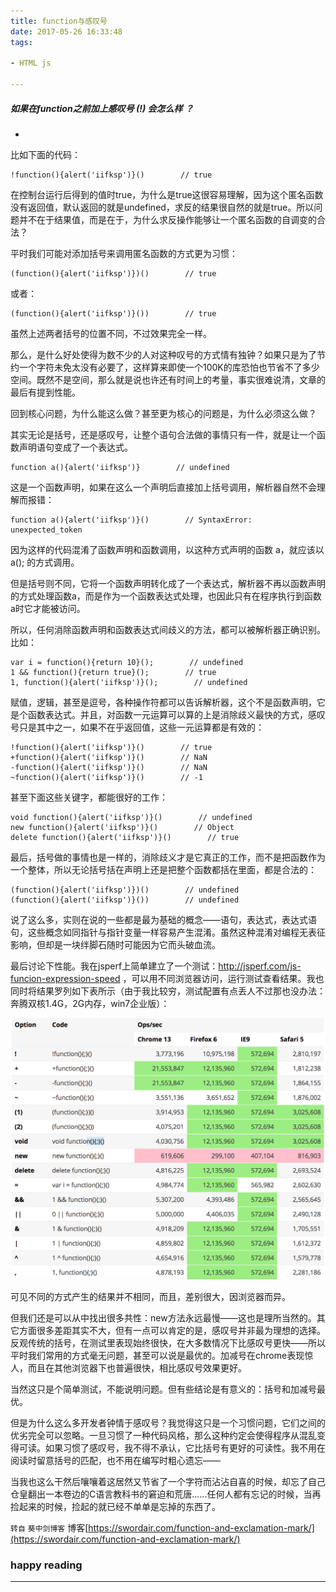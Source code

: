 ```yaml
---
title: function与感叹号
date: 2017-05-26 16:33:48
tags: 

- HTML js

---
```


##### 如果在function之前加上感叹号 (!) 会怎么样 ？

+ <!-- more -->

比如下面的代码：

```
!function(){alert('iifksp')}()        // true
```

在控制台运行后得到的值时true，为什么是true这很容易理解，因为这个匿名函数没有返回值，默认返回的就是undefined，求反的结果很自然的就是true。所以问题并不在于结果值，而是在于，为什么求反操作能够让一个匿名函数的自调变的合法？

平时我们可能对添加括号来调用匿名函数的方式更为习惯：

```
(function(){alert('iifksp')})()        // true

```
或者：

```
(function(){alert('iifksp')}())        // true

```

虽然上述两者括号的位置不同，不过效果完全一样。

那么，是什么好处使得为数不少的人对这种叹号的方式情有独钟？如果只是为了节约一个字符未免太没有必要了，这样算来即使一个100K的库恐怕也节省不了多少空间。既然不是空间，那么就是说也许还有时间上的考量，事实很难说清，文章的最后有提到性能。

回到核心问题，为什么能这么做？甚至更为核心的问题是，为什么必须这么做？

其实无论是括号，还是感叹号，让整个语句合法做的事情只有一件，就是让一个函数声明语句变成了一个表达式。

```
function a(){alert('iifksp')}        // undefined  

```
这是一个函数声明，如果在这么一个声明后直接加上括号调用，解析器自然不会理解而报错：

```
function a(){alert('iifksp')}()        // SyntaxError: unexpected_token

```

因为这样的代码混淆了函数声明和函数调用，以这种方式声明的函数 a，就应该以 a(); 的方式调用。

但是括号则不同，它将一个函数声明转化成了一个表达式，解析器不再以函数声明的方式处理函数a，而是作为一个函数表达式处理，也因此只有在程序执行到函数a时它才能被访问。

所以，任何消除函数声明和函数表达式间歧义的方法，都可以被解析器正确识别。比如：

```
var i = function(){return 10}();        // undefined  
1 && function(){return true}();        // true  
1, function(){alert('iifksp')}();        // undefined  

```
赋值，逻辑，甚至是逗号，各种操作符都可以告诉解析器，这个不是函数声明，它是个函数表达式。并且，对函数一元运算可以算的上是消除歧义最快的方式，感叹号只是其中之一，如果不在乎返回值，这些一元运算都是有效的：

```
!function(){alert('iifksp')}()        // true
+function(){alert('iifksp')}()        // NaN
-function(){alert('iifksp')}()        // NaN
~function(){alert('iifksp')}()        // -1

```

甚至下面这些关键字，都能很好的工作：

```
void function(){alert('iifksp')}()        // undefined  
new function(){alert('iifksp')}()        // Object  
delete function(){alert('iifksp')}()        // true  

```

最后，括号做的事情也是一样的，消除歧义才是它真正的工作，而不是把函数作为一个整体，所以无论括号括在声明上还是把整个函数都括在里面，都是合法的：

```
(function(){alert('iifksp')})()        // undefined
(function(){alert('iifksp')}())        // undefined

```

说了这么多，实则在说的一些都是最为基础的概念——语句，表达式，表达式语句，这些概念如同指针与指针变量一样容易产生混淆。虽然这种混淆对编程无表征影响，但却是一块绊脚石随时可能因为它而头破血流。

最后讨论下性能。我在jsperf上简单建立了一个测试：http://jsperf.com/js-funcion-expression-speed ，可以用不同浏览器访问，运行测试查看结果。我也同时将结果罗列如下表所示（由于我比较穷，测试配置有点丢人不过那也没办法：奔腾双核1.4G，2G内存，win7企业版）：

![MacDown logo](https://raw.githubusercontent.com/bugWacko/bugwacko.github.io/master/projectFile/function%E4%B8%8E%E6%84%9F%E5%8F%B9%E5%8F%B7/function%E4%B8%8E%E6%84%9F%E5%8F%B9%E5%8F%B7-1.png)

可见不同的方式产生的结果并不相同，而且，差别很大，因浏览器而异。

但我们还是可以从中找出很多共性：new方法永远最慢——这也是理所当然的。其它方面很多差距其实不大，但有一点可以肯定的是，感叹号并非最为理想的选择。反观传统的括号，在测试里表现始终很快，在大多数情况下比感叹号更快——所以平时我们常用的方式毫无问题，甚至可以说是最优的。加减号在chrome表现惊人，而且在其他浏览器下也普遍很快，相比感叹号效果更好。

当然这只是个简单测试，不能说明问题。但有些结论是有意义的：括号和加减号最优。

但是为什么这么多开发者钟情于感叹号？我觉得这只是一个习惯问题，它们之间的优劣完全可以忽略。一旦习惯了一种代码风格，那么这种约定会使得程序从混乱变得可读。如果习惯了感叹号，我不得不承认，它比括号有更好的可读性。我不用在阅读时留意括号的匹配，也不用在编写时粗心遗忘——

当我也这么干然后嚷嚷着这居然又节省了一个字符而沾沾自喜的时候，却忘了自己仓皇翻出一本卷边的C语言教科书的窘迫和荒唐......任何人都有忘记的时候，当再捡起来的时候，捡起的就已经不单单是忘掉的东西了。

`转自` `葵中剑博客` 博客[https://swordair.com/function-and-exclamation-mark/](https://swordair.com/function-and-exclamation-mark/)

### happy reading

---